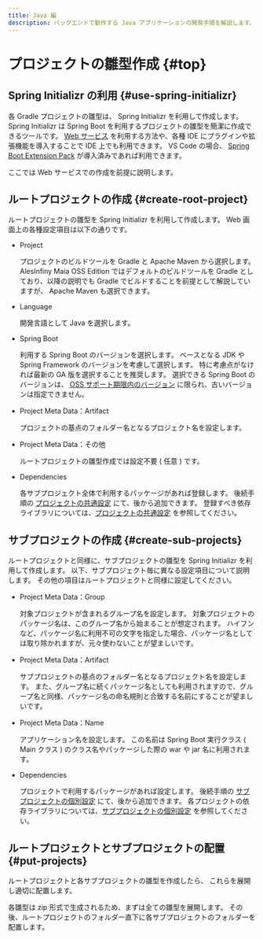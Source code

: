 ```yaml
---
title: Java 編
description: バックエンドで動作する Java アプリケーションの開発手順を解説します。
---
```


# プロジェクトの雛型作成 {#top}

## Spring Initializr の利用 {#use-spring-initializr}

各 Gradle プロジェクトの雛型は、 Spring Initializr を利用して作成します。
Spring Initializr は Spring Boot を利用するプロジェクトの雛型を簡潔に作成できるツールです。
[Web サービス](https://start.spring.io/) を利用する方法や、各種 IDE にプラグインや拡張機能を導入することで IDE 上でも利用できます。
VS Code の場合、 [Spring Boot Extension Pack](https://marketplace.visualstudio.com/items?itemName=Pivotal.vscode-boot-dev-pack) が導入済みであれば利用できます。

ここでは Web サービスでの作成を前提に説明します。

## ルートプロジェクトの作成 {#create-root-project}

ルートプロジェクトの雛型を Spring Initializr を利用して作成します。
Web 画面上の各種設定項目は以下の通りです。

- Project

    プロジェクトのビルドツールを Gradle と Apache Maven から選択します。
    AlesInfiny Maia OSS Edition ではデフォルトのビルドツールを Gradle としており、以降の説明でも Gradle でビルドすることを前提として解説していますが、 Apache Maven も選択できます。

- Language

    開発言語として Java を選択します。

- Spring Boot
  
    利用する Spring Boot のバージョンを選択します。
    ベースとなる JDK や Spring Framework のバージョンを考慮して選択します。
    特に考慮点がなければ最新の GA 版を選択することを推奨します。
    選択できる Spring Boot のバージョンは、 [OSS サポート期限内のバージョン](https://spring.io/projects/spring-boot#support) に限られ、古いバージョンは指定できません。

- Project Meta Data：Artifact

    プロジェクトの基点のフォルダー名となるプロジェクト名を設定します。

- Project Meta Data：その他

    ルートプロジェクトの雛型作成では設定不要 ( 任意 ) です。

- Dependencies

    各サブプロジェクト全体で利用するパッケージがあれば登録します。
    後続手順の [プロジェクトの共通設定](./common-project-settings.md) にて、後から追加できます。
    登録すべき依存ライブラリについては、[プロジェクトの共通設定](./common-project-settings.md) を参照してください。

## サブプロジェクトの作成 {#create-sub-projects}

ルートプロジェクトと同様に、サブプロジェクトの雛型を Spring Initializr を利用して作成します。
以下、サブプロジェクト毎に異なる設定項目について説明します。
その他の項目はルートプロジェクトと同様に設定してください。

- Project Meta Data：Group

    対象プロジェクトが含まれるグループ名を設定します。
    対象プロジェクトのパッケージ名は、このグループ名から始まることが想定されます。
    ハイフンなど、パッケージ名に利用不可の文字を指定した場合、パッケージ名としては取り除かれますが、元々使わないことが望ましいです。

- Project Meta Data：Artifact

    サブプロジェクトの基点のフォルダー名となるプロジェクト名を設定します。
    また、グループ名に続くパッケージ名としても利用されますので、グループ名と同様、パッケージ名の命名規則と合致する名前にすることが望ましいです。

- Project Meta Data：Name

    アプリケーション名を設定します。
    この名前は Spring Boot 実行クラス ( Main クラス ) のクラス名やパッケージした際の war や jar 名に利用されます。

- Dependencies

    プロジェクトで利用するパッケージがあれば設定します。
    後続手順の [サブプロジェクトの個別設定](./sub-project-settings.md) にて、後から追加できます。
    各プロジェクトの依存ライブラリについては、[サブプロジェクトの個別設定](./sub-project-settings.md) を参照してください。

## ルートプロジェクトとサブプロジェクトの配置 {#put-projects}

ルートプロジェクトと各サブプロジェクトの雛型を作成したら、
これらを展開し適切に配置します。

各雛型は zip 形式で生成されるため、まずは全ての雛型を展開します。
その後、ルートプロジェクトのフォルダー直下に各サブプロジェクトのフォルダーを配置します。
